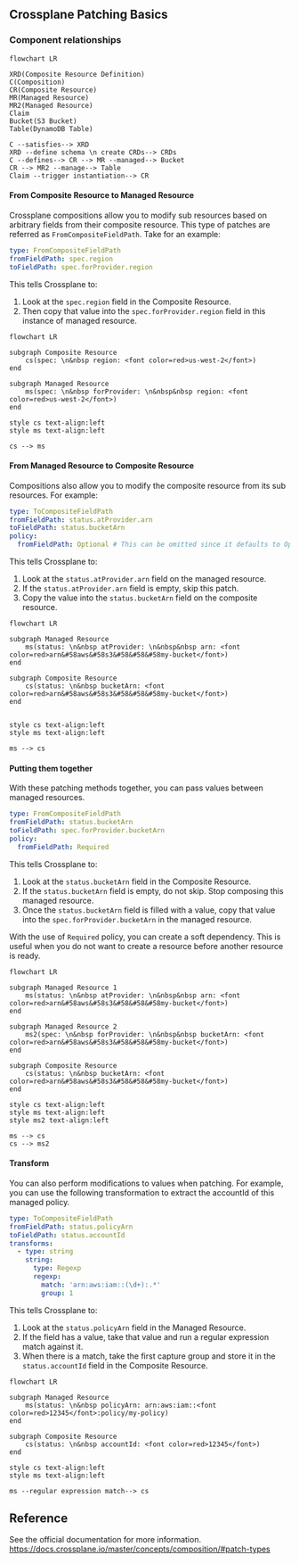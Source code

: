 ## Crossplane Patching Basics
### Component relationships
```mermaid
flowchart LR 

XRD(Composite Resource Definition)
C(Composition)
CR(Composite Resource)
MR(Managed Resource)
MR2(Managed Resource)
Claim
Bucket(S3 Bucket)
Table(DynamoDB Table)

C --satisfies--> XRD
XRD --define schema \n create CRDs--> CRDs
C --defines--> CR --> MR --managed--> Bucket
CR --> MR2 --manage--> Table
Claim --trigger instantiation--> CR
```

#### From Composite Resource to Managed Resource

Crossplane compositions allow you to modify sub resources based on arbitrary fields from their composite resource. This type of patches are referred as `FromCompositeFieldPath`. Take for an example:

```yaml
type: FromCompositeFieldPath
fromFieldPath: spec.region
toFieldPath: spec.forProvider.region
```

This tells Crossplane to:
1. Look at the `spec.region` field in the Composite Resource.
2. Then copy that value into the `spec.forProvider.region` field in this instance of managed resource.

```mermaid
flowchart LR

subgraph Composite Resource
    cs(spec: \n&nbsp region: <font color=red>us-west-2</font>)
end

subgraph Managed Resource
    ms(spec: \n&nbsp forProvider: \n&nbsp&nbsp region: <font color=red>us-west-2</font>)
end

style cs text-align:left
style ms text-align:left 

cs --> ms
```


#### From Managed Resource to Composite Resource

Compositions also allow you to modify the composite resource from its sub resources. 
For example:

```yaml
type: ToCompositeFieldPath
fromFieldPath: status.atProvider.arn
toFieldPath: status.bucketArn
policy:
  fromFieldPath: Optional # This can be omitted since it defaults to Optional.
```

This tells Crossplane to:
1. Look at the `status.atProvider.arn` field on the managed resource.
2. If the `status.atProvider.arn` field is empty, skip this patch.
3. Copy the value into the `status.bucketArn` field on the composite resource. 

```mermaid
flowchart LR

subgraph Managed Resource
    ms(status: \n&nbsp atProvider: \n&nbsp&nbsp arn: <font color=red>arn&#58aws&#58s3&#58&#58&#58my-bucket</font>)
end

subgraph Composite Resource
    cs(status: \n&nbsp bucketArn: <font color=red>arn&#58aws&#58s3&#58&#58&#58my-bucket</font>)
end


style cs text-align:left
style ms text-align:left

ms --> cs
```

#### Putting them together

With these patching methods together, you can pass values between managed resources.

```yaml
type: FromCompositeFieldPath
fromFieldPath: status.bucketArn
toFieldPath: spec.forProvider.bucketArn
policy:
  fromFieldPath: Required
```

This tells Crossplane to:
1. Look at the `status.bucketArn` field in the Composite Resource.
2. If the `status.bucketArn` field is empty, do not skip. Stop composing this managed resource.
3. Once the `status.bucketArn` field is filled with a value, copy that value into the `spec.forProvider.bucketArn` in the managed resource.

With the use of `Required` policy, you can create a soft dependency. This is useful when you do not want to create a resource before another resource is ready.

```mermaid
flowchart LR

subgraph Managed Resource 1
    ms(status: \n&nbsp atProvider: \n&nbsp&nbsp arn: <font color=red>arn&#58aws&#58s3&#58&#58&#58my-bucket</font>)
end

subgraph Managed Resource 2
    ms2(spec: \n&nbsp forProvider: \n&nbsp&nbsp bucketArn: <font color=red>arn&#58aws&#58s3&#58&#58&#58my-bucket</font>)
end

subgraph Composite Resource
    cs(status: \n&nbsp bucketArn: <font color=red>arn&#58aws&#58s3&#58&#58&#58my-bucket</font>)
end

style cs text-align:left
style ms text-align:left
style ms2 text-align:left

ms --> cs
cs --> ms2
```

#### Transform
You can also perform modifications to values when patching. For example, you can use the following transformation to extract the accountId of this managed policy.

```yaml
type: ToCompositeFieldPath
fromFieldPath: status.policyArn
toFieldPath: status.accountId
transforms:
  - type: string
    string:
      type: Regexp
      regexp:
        match: 'arn:aws:iam::(\d+):.*'
        group: 1
```

This tells Crossplane to:
1. Look at the `status.policyArn` field in the Managed Resource.
2. If the field has a value, take that value and run a regular expression match against it.
3. When there is a match, take the first capture group and store it in the `status.accountId` field in the Composite Resource.

```mermaid
flowchart LR

subgraph Managed Resource
    ms(status: \n&nbsp policyArn: arn:aws:iam::<font color=red>12345</font>:policy/my-policy)
end

subgraph Composite Resource
    cs(status: \n&nbsp accountId: <font color=red>12345</font>)
end

style cs text-align:left
style ms text-align:left

ms --regular expression match--> cs
```

## Reference
See the official documentation for more information.
https://docs.crossplane.io/master/concepts/composition/#patch-types
